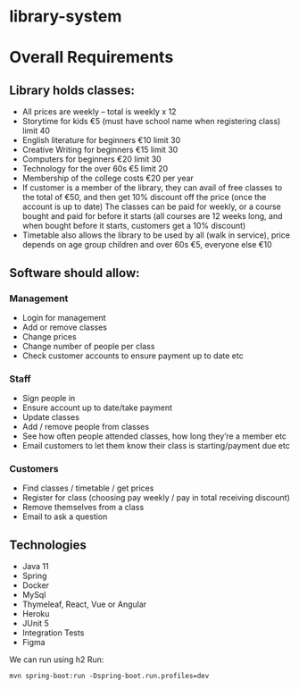 # library-system

# Overall Requirements

## Library holds classes:
- All prices are weekly – total is weekly x 12
- Storytime for kids €5 (must have school name when registering class) limit 40
- English literature for beginners €10 limit 30
- Creative Writing for beginners €15 limit 30
- Computers for beginners €20 limit 30
- Technology for the over 60s €5 limit 20
- Membership of the college costs €20 per year
- If customer is a member of the library, they can avail of free classes to the total of €50, and then get 10% discount off the price (once the account is up to date)
The classes can be paid for weekly, or a course bought and paid for before it starts (all courses are 12 weeks long, and when bought before it starts, customers get a 10% discount)
- Timetable also allows the library to be used by all (walk in service), price depends on age group children and over 60s €5, everyone else €10

## Software should allow: 
### Management
- Login for management
- Add or remove classes
- Change prices
- Change number of people per class
- Check customer accounts to ensure payment up to date etc
### Staff 
- Sign people in
- Ensure account up to date/take payment
- Update classes
- Add / remove people from classes
- See how often people attended classes, how long they’re a member etc
- Email customers to let them know their class is starting/payment due etc
### Customers 
- Find classes / timetable / get prices 
- Register for class (choosing pay weekly / pay in total receiving discount)
- Remove themselves from a class
- Email to ask a question

## Technologies
- Java 11
- Spring
- Docker
- MySql
- Thymeleaf, React, Vue or Angular
- Heroku
- JUnit 5
- Integration Tests
- Figma


We can run using h2
Run:
```console
mvn spring-boot:run -Dspring-boot.run.profiles=dev
```